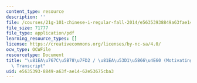 ```yaml
---
content_type: resource
description: ''
file: /courses/21g-101-chinese-i-regular-fall-2014/e56353938849a63fae1462e53675cba3_MIT21G_101F14_Motivating_Students_Chinese.pdf
file_size: 71777
file_type: application/pdf
learning_resource_types: []
license: https://creativecommons.org/licenses/by-nc-sa/4.0/
ocw_type: OCWFile
resourcetype: Document
title: "\u81EA\u767C\u5B78\u7FD2 / \u81EA\u53D1\u5B66\u4E60 (Motivating Students)\
  \ Transcript"
uid: e5635393-8849-a63f-ae14-62e53675cba3
---
```

